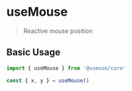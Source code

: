 # useMouse

> Reactive mouse position

## Basic Usage

```js {3}
import { useMouse } from '@vueuse/core'

const { x, y } = useMouse()
```
